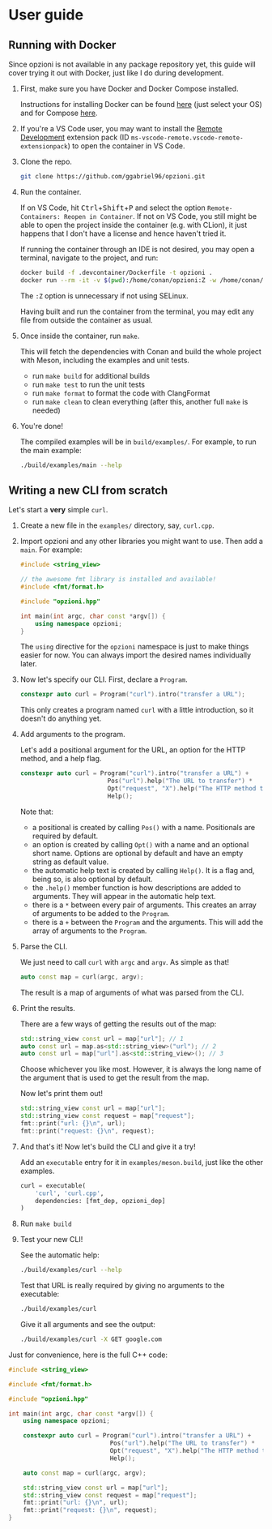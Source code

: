 # User guide

## Running with Docker

Since opzioni is not available in any package repository yet, this guide will cover trying it out with Docker, just like I do during development.

1. First, make sure you have Docker and Docker Compose installed.
    
    Instructions for installing Docker can be found [here](https://docs.docker.com/engine/install/) (just select your OS) and for Compose [here](https://docs.docker.com/compose/install/).

1. If you're a VS Code user, you may want to install the [Remote Development](https://code.visualstudio.com/docs/remote/remote-overview) extension pack (ID `ms-vscode-remote.vscode-remote-extensionpack`) to open the container in VS Code.

1. Clone the repo.

    ```sh
    git clone https://github.com/ggabriel96/opzioni.git
    ```

1. Run the container.

    If on VS Code, hit <kbd>Ctrl</kbd>+<kbd>Shift</kbd>+<kbd>P</kbd> and select the option `Remote-Containers: Reopen in Container`.
    If not on VS Code, you still might be able to open the project inside the container (e.g. with CLion), it just happens that I don't have a license and hence haven't tried it.

    If running the container through an IDE is not desired, you may open a terminal, navigate to the project, and run:

    ```sh
    docker build -f .devcontainer/Dockerfile -t opzioni .
    docker run --rm -it -v $(pwd):/home/conan/opzioni:Z -w /home/conan/opzioni/ opzioni
    ```

    The `:Z` option is unnecessary if not using SELinux.

    Having built and run the container from the terminal, you may edit any file from outside the container as usual.

1. Once inside the container, run `make`.

    This will fetch the dependencies with Conan and build the whole project with Meson, including the examples and unit tests.
    
    - run `make build` for additional builds
    - run `make test` to run the unit tests
    - run `make format` to format the code with ClangFormat
    - run `make clean` to clean everything (after this, another full `make` is needed)

1. You're done!

    The compiled examples will be in `build/examples/`.
    For example, to run the main example:

    ```sh
    ./build/examples/main --help
    ```

## Writing a new CLI from scratch

Let's start a **very** simple `curl`.

1. Create a new file in the `examples/` directory, say, `curl.cpp`.

1. Import opzioni and any other libraries you might want to use. Then add a `main`.
    For example:

    ```cpp
    #include <string_view>

    // the awesome fmt library is installed and available!
    #include <fmt/format.h>

    #include "opzioni.hpp"

    int main(int argc, char const *argv[]) {
        using namespace opzioni;
    }
    ```

    The `using` directive for the `opzioni` namespace is just to make things easier for now.
    You can always import the desired names individually later.

1. Now let's specify our CLI. First, declare a `Program`.

    ```cpp
    constexpr auto curl = Program("curl").intro("transfer a URL");
    ```

    This only creates a program named `curl` with a little introduction, so it doesn't do anything yet.

1. Add arguments to the program.

    Let's add a positional argument for the URL, an option for the HTTP method, and a help flag.

    ```cpp
    constexpr auto curl = Program("curl").intro("transfer a URL") +
                            Pos("url").help("The URL to transfer") *
                            Opt("request", "X").help("The HTTP method to use") *
                            Help();
    ```

    Note that:

    - a positional is created by calling `Pos()` with a name.
        Positionals are required by default.
    - an option is created by calling `Opt()` with a name and an optional short name.
        Options are optional by default and have an empty string as default value.
    - the automatic help text is created by calling `Help()`.
        It is a flag and, being so, is also optional by default.
    - the `.help()` member function is how descriptions are added to arguments.
        They will appear in the automatic help text.
    - there is a `*` between every pair of arguments. This creates an array of arguments to be added to the `Program`.
    - there is a `+` between the `Program` and the arguments. This will add the array of arguments to the `Program`.

1. Parse the CLI.

    We just need to call `curl` with `argc` and `argv`. As simple as that!

    ```cpp
    auto const map = curl(argc, argv);
    ```

    The result is a map of arguments of what was parsed from the CLI.

1. Print the results.

    There are a few ways of getting the results out of the map:

    ```cpp
    std::string_view const url = map["url"]; // 1
    auto const url = map.as<std::string_view>("url"); // 2
    auto const url = map["url"].as<std::string_view>(); // 3
    ```

    Choose whichever you like most.
    However, it is always the long name of the argument that is used to get the result from the map.

    Now let's print them out!

    ```cpp
    std::string_view const url = map["url"];
    std::string_view const request = map["request"];
    fmt::print("url: {}\n", url);
    fmt::print("request: {}\n", request);
    ```

1. And that's it! Now let's build the CLI and give it a try!

    Add an `executable` entry for it in `examples/meson.build`, just like the other examples.

    ```py
    curl = executable(
        'curl', 'curl.cpp',
        dependencies: [fmt_dep, opzioni_dep]
    )
    ```

1. Run `make build`

1. Test your new CLI!

    See the automatic help:
    
    ```sh
    ./build/examples/curl --help
    ```
    
    Test that URL is really required by giving no arguments to the executable:

    ```sh
    ./build/examples/curl
    ```

    Give it all arguments and see the output:    

    ```sh
    ./build/examples/curl -X GET google.com
    ```

Just for convenience, here is the full C++ code:

```cpp
#include <string_view>

#include <fmt/format.h>

#include "opzioni.hpp"

int main(int argc, char const *argv[]) {
    using namespace opzioni;

    constexpr auto curl = Program("curl").intro("transfer a URL") +
                            Pos("url").help("The URL to transfer") *
                            Opt("request", "X").help("The HTTP method to use") *
                            Help();

    auto const map = curl(argc, argv);

    std::string_view const url = map["url"];
    std::string_view const request = map["request"];
    fmt::print("url: {}\n", url);
    fmt::print("request: {}\n", request);
}
```
